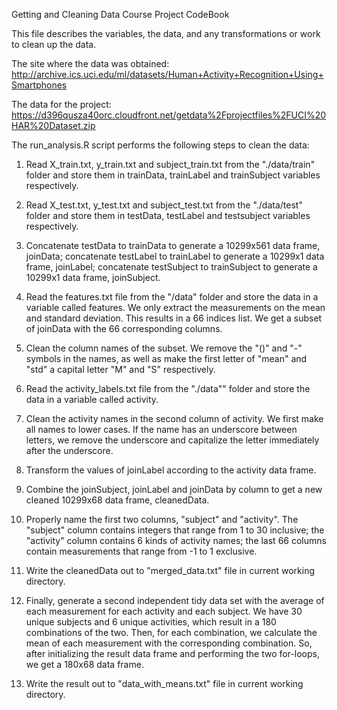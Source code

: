 Getting and Cleaning Data Course Project CodeBook

This file describes the variables, the data, and any transformations or work to clean up the data.

The site where the data was obtained:
http://archive.ics.uci.edu/ml/datasets/Human+Activity+Recognition+Using+Smartphones
    
The data for the project:
https://d396qusza40orc.cloudfront.net/getdata%2Fprojectfiles%2FUCI%20HAR%20Dataset.zip
    
The run_analysis.R script performs the following steps to clean the data:
1. Read X_train.txt, y_train.txt and subject_train.txt from the "./data/train" folder and store them in trainData, trainLabel and trainSubject variables respectively.

2. Read X_test.txt, y_test.txt and subject_test.txt from the "./data/test" folder and store them in testData, testLabel and testsubject variables respectively.

3. Concatenate testData to trainData to generate a 10299x561 data frame, joinData; concatenate testLabel to trainLabel to generate a 10299x1 data frame, joinLabel; concatenate testSubject to trainSubject to generate a 10299x1 data frame, joinSubject.

4. Read the features.txt file from the "/data" folder and store the data in a variable called features. We only extract the measurements on the mean and standard deviation. This results in a 66 indices list. We get a subset of joinData with the 66 corresponding columns.

5. Clean the column names of the subset. We remove the "()" and "-" symbols in the names, as well as make the first letter of "mean" and "std" a capital letter "M" and "S" respectively.

6. Read the activity_labels.txt file from the "./data"" folder and store the data in a variable called activity.

7. Clean the activity names in the second column of activity. We first make all names to lower cases. If the name has an underscore between letters, we remove the underscore and capitalize the letter immediately after the underscore.
        
8. Transform the values of joinLabel according to the activity data frame.

9. Combine the joinSubject, joinLabel and joinData by column to get a new cleaned 10299x68 data frame, cleanedData.

10. Properly name the first two columns, "subject" and "activity". The "subject" column contains integers that range from 1 to 30 inclusive; the "activity" column contains 6 kinds of activity names; the last 66 columns contain measurements that range from -1 to 1 exclusive.

11. Write the cleanedData out to "merged_data.txt" file in current working directory.

12. Finally, generate a second independent tidy data set with the average of each measurement for each activity and each subject. We have 30 unique subjects and 6 unique activities, which result in a 180 combinations of the two. Then, for each combination, we calculate the mean of each measurement with the corresponding combination. So, after initializing the result data frame and performing the two for-loops, we get a 180x68 data frame.

13. Write the result out to "data_with_means.txt" file in current working directory.
